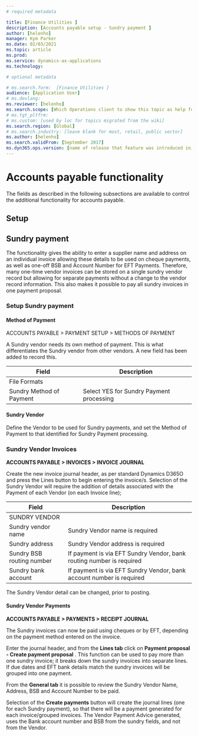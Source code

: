 ```yaml
---
# required metadata

title: [Finance Utilities ]
description: [Accounts payable setup - Sundry payment ]
author: [helenho]
manager: Kym Parker
ms.date: 02/03/2021
ms.topic: article
ms.prod: 
ms.service: dynamics-ax-applications
ms.technology: 

# optional metadata

# ms.search.form:  [Finance Utilities ]
audience: [Application User]
# ms.devlang: 
ms.reviewer: [helenho]
ms.search.scope: [Which Operations client to show this topic as help for, to be set by content strategist, see list here: https://microsoft.sharepoint.com/teams/DynDoc/_layouts/15/WopiFrame.aspx?sourcedoc={23419e1c-eb64-42e9-aa9b-79875b428718}&action=edit&wd=target%28Core%20Dynamics%20AX%20CP%20requirements%2Eone%7C4CC185C0%2DEFAA%2D42CD%2D94B9%2D8F2A45E7F61A%2FVersions%20list%20for%20docs%20topics%7CC14BE630%2D5151%2D49D6%2D8305%2D554B5084593C%2F%29]
# ms.tgt_pltfrm: 
# ms.custom: [used by loc for topics migrated from the wiki]
ms.search.region: [Global]
# ms.search.industry: [leave blank for most, retail, public sector]
ms.author: [helenho]
ms.search.validFrom: [September 2017]
ms.dyn365.ops.version: [name of release that feature was introduced in, see list here: https://microsoft.sharepoint.com/teams/DynDoc/_layouts/15/WopiFrame.aspx?sourcedoc={23419e1c-eb64-42e9-aa9b-79875b428718}&action=edit&wd=target%28Core%20Dynamics%20AX%20CP%20requirements%2Eone%7C4CC185C0%2DEFAA%2D42CD%2D94B9%2D8F2A45E7F61A%2FVersions%20list%20for%20docs%20topics%7CC14BE630%2D5151%2D49D6%2D8305%2D554B5084593C%2F%29]
---
```


# Accounts payable functionality
The fields as described in the following subsections are available to control the additional functionality for accounts payable.

## Setup
## Sundry payment

The functionality gives the ability to enter a supplier name and address on an individual invoice allowing these details to be used on cheque payments, as well as one-off BSB and Account Number for EFT Payments. Therefore, many one-time vendor invoices can be stored on a single sundry vendor record but allowing for separate payments without a change to the vendor record information.  This also makes it possible to pay all sundry invoices in one payment proposal.

### Setup Sundry payment
#### Method of Payment

ACCOUNTS PAYABLE > PAYMENT SETUP > METHODS OF PAYMENT

A Sundry vendor needs its own method of payment. This is what differentiates the Sundry vendor from other vendors. A new field has been added to record this.

|    Field	  |    Description   |
|-|-|
|   File Formats  |  |
|   Sundry Method of Payment  |  	Select YES for Sundry Payment processing  |
	
#### Sundry Vendor

Define the Vendor to be used for Sundry payments, and set the Method of Payment to that identified for Sundry Payment processing.

### Sundry Vendor Invoices

**ACCOUNTS PAYABLE > INVOICES > INVOICE JOURNAL** 

Create the new invoice journal header, as per standard Dynamics D365O and press the Lines button to begin entering the invoice/s. Selection of the Sundry Vendor will require the addition of details associated with the Payment of each Vendor (on each Invoice line); 

|    Field  |    Description   |
|-|-|
|   SUNDRY VENDOR  |  |
|  Sundry vendor name |  Sundry Vendor name is required  |
|  Sundry address |  Sundry Vendor address is required  |
|  Sundry BSB routing number |  If payment is via EFT Sundry Vendor, bank routing number is required |
|  Sundry bank account |  If payment is via EFT Sundry Vendor, bank account number is required |

The Sundry Vendor detail can be changed, prior to posting.

#### Sundry Vendor Payments

**ACCOUNTS PAYABLE > PAYMENTS > RECEIPT JOURNAL** 

The Sundry invoices can now be paid using cheques or by EFT, depending on the payment method entered on the invoice.

Enter the journal header, and from the **Lines tab** click on **Payment proposal - Create payment proposal** . This function can be used to pay more than one sundry invoice; it breaks down the sundry invoices into separate lines. If due dates and EFT bank details match the sundry invoices will be grouped into one payment.

From the **General tab** it is possible to review the Sundry Vendor Name, Address, BSB and Account Number to be paid.

Selection of the **Create payments** button will create the journal lines (one for each Sundry payment), so that there will be a payment generated for each invoice/grouped invoices. The Vendor Payment Advice generated, uses the Bank account number and BSB from the sundry fields, and not from the Vendor.

